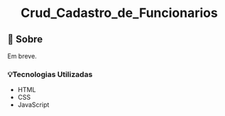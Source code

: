  <h1 align="center"> Crud_Cadastro_de_Funcionarios </h1>
 
## 📕 Sobre 
  Em breve.
  
  ### 💡Tecnologias Utilizadas
- HTML
- CSS
- JavaScript
